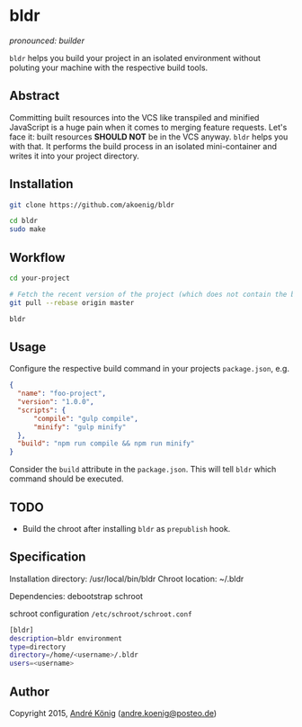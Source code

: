 # bldr

_pronounced: builder_

`bldr` helps you build your project in an isolated environment without poluting your machine with the respective build tools.

## Abstract

Committing built resources into the VCS like transpiled and minified JavaScript is a huge pain when it comes to merging feature requests. Let's face it: built resources **SHOULD NOT** be in the VCS anyway. `bldr` helps you with that. It performs the build process in an isolated mini-container and writes it into your project directory.

## Installation

```sh
git clone https://github.com/akoenig/bldr

cd bldr
sudo make
```

## Workflow

```sh
cd your-project

# Fetch the recent version of the project (which does not contain the built files)
git pull --rebase origin master

bldr
```

## Usage

Configure the respective build command in your projects `package.json`, e.g.

```json
{
  "name": "foo-project",
  "version": "1.0.0",
  "scripts": {
      "compile": "gulp compile",
      "minify": "gulp minify"
  },
  "build": "npm run compile && npm run minify"
}
```

Consider the `build` attribute in the `package.json`. This will tell `bldr` which command should be executed.

## TODO

  * Build the chroot after installing `bldr` as `prepublish` hook.

## Specification

Installation directory: /usr/local/bin/bldr
Chroot location: ~/.bldr

Dependencies: debootstrap schroot

schroot configuration `/etc/schroot/schroot.conf`

```sh
[bldr]
description=bldr environment
type=directory
directory=/home/<username>/.bldr
users=<username>
```

## Author

Copyright 2015, [André König](http://andrekoenig.info) (andre.koenig@posteo.de)
